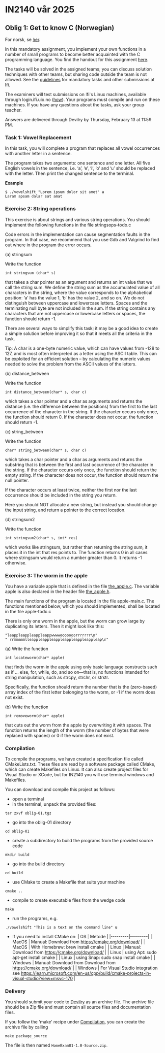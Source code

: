 # IN2140 vår 2025

## Oblig 1: Get to know C (Norwegian)

For norsk, se [her](README.md).

In this mandatory assignment, you implement your own functions in a number of small programs to become better acquainted with the C programming language. You find the handout for this assignment [here](HomeExam01-Handout.zip).

The tasks will be solved in the assigned teams; you can discuss solution techniques with other teams, but sharing code outside the team is not allowed.
See the [guidelines](https://www.uio.no/studier/eksamen/obligatoriske-aktiviteter/mn-ifi-oblig.html) for mandatory tasks and other submissions at Ifi.

The examiners will test submissions on Ifi's Linux machines, available through login.ifi.uio.no ([how](LOGIN-en.md)).
Your programs must compile and run on these machines. If you have any questions about the tasks, ask your group teacher.

Answers are delivered through Devilry by Thursday, February 13 at 11:59 PM.

### Task 1: Vowel Replacement

In this task, you will complete a program that replaces all vowel occurrences with another letter in a sentence.

The program takes two arguments: one sentence and one letter. All five English vowels in the sentence, i.e. ‘a’, ‘e’, ‘i’, ‘o’ and ‘u’ should be replaced with the letter. Then print the changed sentence to the terminal.

**Example**

```
$ ./vowelshift "Lorem ipsum dolor sit amet" a
Laram apsam dalar sat amat
```

### Exercise 2: String operations

This exercise is about strings and various string operations. You should implement the following functions in the file stringsops-todo.c

Code errors in the implementation can cause segmentation faults in the program. In that case, we recommend that you use Gdb and Valgrind to find out where in the program the error occurs.

(a) stringsum

Write the function

```
int stringsum (char* s)
```

that takes a char pointer as an argument and returns an int value that we call the string sum. We define the string sum as the accumulated value of all characters in the string, where the value corresponds to the alphabetical position: ‘a’ has the value 1, ‘b’ has the value 2, and so on. We do not distinguish between uppercase and lowercase letters. Spaces and the terminating null byte are not included in the sum. If the string contains any characters that are not uppercase or lowercase letters or spaces, the function should return -1.

There are several ways to simplify this task; it may be a good idea to create a simple solution before improving it so that it meets all the criteria in the task.

Tip: A char is a one-byte numeric value, which can have values from -128 to 127, and is most often interpreted as a letter using the ASCII table. This can be exploited for an efficient solution – by calculating the numeric values needed to solve the problem from the ASCII values of the letters.

(b) distance_between

Write the function

```
int distance_between(char* s, char c)
```

which takes a char pointer and a char as arguments and returns the distance (i.e. the difference between the positions) from the first to the last occurrence of the character in the string. If the character occurs only once, the function should return 0. If the character does not occur, the function should return -1.

(c) string_between

Write the function

```
char* string_between(char* s, char c)
```

which takes a char pointer and a char as arguments and returns the substring that is between the first and last occurrence of the character in the string. If the character occurs only once, the function should return the empty string. If the character does not occur, the function should return the null pointer.

If the character occurs at least twice, neither the first nor the last occurrence should be included in the string you return.

Here you should NOT allocate a new string, but instead you should change the input string, and return a pointer to the correct location.

(d) stringsum2

Write the function

```
int stringsum2(char* s, int* res)
```

which works like stringsum, but rather than returning the string sum, it places it in the int that res points to. The function returns 0 in all cases where stringsum would return a number greater than 0. It returns -1 otherwise.

### Exercise 3: The worm in the apple

You have a variable apple that is defined in the file [the_apple.c](the_apple.c).
The variable apple is also declared in the header file [the_apple.h](the_apple.h).

The main functions of the program is located in the file apple-main.c.
The functions mentioned below, which you should implemented, shall be located in the file apple-todo.c

There is only one worm in the apple, but the worm can grow large by duplicating its letters. Then it might look like this:

```
"leappleappleappleappwwwwooooooorrrrrrr\n"
" rrmmmmmlleappleappleappleappleappleappleap\n"
```

(a) Write the function

```
int locateworm(char* apple)
```

that finds the worm in the apple using only basic language constructs such as if ... else, for, while, do, and so on—that is, no functions intended for string manipulation, such as strcpy, strchr, or strstr.

Specifically, the function should return the number that is the (zero-based) array index of the first letter belonging to the worm, or -1 if the worm does not exist.

(b) Write the function

```
int removeworm(char* apple)
```

that cuts out the worm from the apple by overwriting it with spaces. The function returns the length of the worm (the number of bytes that were replaced with spaces) or 0 if the worm does not exist.

### Compilation

To compile the programs, we have created a specification file called CMakeLists.txt. These files are read by a software package called CMake, which can create Makefiles on Linux. It can also create project files for Visual Studio or XCode, but for IN2140 you will use terminal windows and Makefiles.

You can download and compile this project as follows:
- open a terminal
- in the terminal, unpack the provided files:
```
tar zxvf oblig-01.tgz
```
- go into the oblig-01 directory
```
cd oblig-01
```
- create a subdirectory to build the programs from the provided source code
```
mkdir build
```
- go into the build directory
```
cd build
```
- use CMake to create a Makefile that suits your machine
```
cmake ..
```
- compile to create executable files from the wedge code
```
make
```
- run the programs, e.g.
```
./vowelshift "This is a text on the command line" u
```

- If you need to install CMake on:
| OS      | Metode  |
|---------|---------|
| MacOS   | Manual: Download from https://cmake.org/download/ |
| MacOS   | With Homebrew: brew install cmake |
| Linux   | Manual: Download from https://cmake.org/download/ |
| Linux   | using Apt: sudo apt-get install cmake |
| Linux   | using Snap: sudo snap install cmake |
| Windows | Manual: Download from Download from https://cmake.org/download/ |
| Windows | For Visual Studio integration see https://learn.microsoft.com/en-us/cpp/build/cmake-projects-in-visual-studio?view=msvc-170 |

### Delivery

You should submit your code to [Devilry](https://devilry.ifi.uio.no/) as an archive file.
The archive file should be a Zip file and must contain all source files and documentation files.

If you follow the 'make' recipe under [Compilation](#Compilation), you can create the archive file
by calling
```
make package_source
```
The file is then named `HomeExam01-1.0-Source.zip`.

